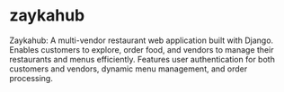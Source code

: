 # zaykahub
Zaykahub: A multi-vendor restaurant web application built with Django. Enables customers to explore, order food, and vendors to manage their restaurants and menus efficiently. Features user authentication for both customers and vendors, dynamic menu management, and order processing.
